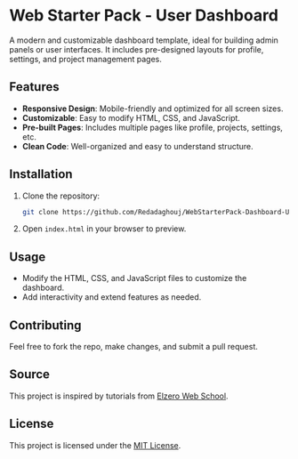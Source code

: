 # Web Starter Pack - User Dashboard

A modern and customizable dashboard template, ideal for building admin panels or user interfaces. It includes pre-designed layouts for profile, settings, and project management pages.

## Features
- **Responsive Design**: Mobile-friendly and optimized for all screen sizes.
- **Customizable**: Easy to modify HTML, CSS, and JavaScript.
- **Pre-built Pages**: Includes multiple pages like profile, projects, settings, etc.
- **Clean Code**: Well-organized and easy to understand structure.

## Installation
1. Clone the repository:
   ```bash
   git clone https://github.com/Redadaghouj/WebStarterPack-Dashboard-User.git
   ```
2. Open `index.html` in your browser to preview.

## Usage
- Modify the HTML, CSS, and JavaScript files to customize the dashboard.
- Add interactivity and extend features as needed.

## Contributing
Feel free to fork the repo, make changes, and submit a pull request.

## Source
This project is inspired by tutorials from [Elzero Web School](https://www.youtube.com/@ElzeroWebSchool).

## License
This project is licensed under the [MIT License](LICENSE).
